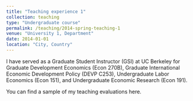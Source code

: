 ```yaml
---
title: "Teaching experience 1"
collection: teaching
type: "Undergraduate course"
permalink: /teaching/2014-spring-teaching-1
venue: "University 1, Department"
date: 2014-01-01
location: "City, Country"
---
```


I have served as a Graduate Student Instructor (GSI) at UC Berkeley for Graduate Development Economics (Econ 270B), Graduate International Economic Development Policy (DEVP C253), Undergraduate Labor Economics (Econ 151), and Undergraduate Economic Research (Econ 191). 

You can find a sample of my teaching evaluations here.

